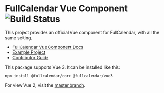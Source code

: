 
# FullCalendar Vue Component [![Build Status](https://travis-ci.com/fullcalendar/fullcalendar-vue.svg?branch=master)](https://travis-ci.com/fullcalendar/fullcalendar-vue)

This project provides an official Vue component for FullCalendar, with all the same setting.

- [FullCalendar Vue Component Docs](https://fullcalendar.io/docs/vue)
- [Example Project](https://github.com/fullcalendar/fullcalendar-example-projects/tree/master/vue)
- [Contributor Guide](CONTRIBUTORS.md)

This package supports Vue 3. It can be installed like this:

```
npm install @fullcalendar/core @fullcalendar/vue3
```

For view Vue 2, visit the [master branch](https://github.com/fullcalendar/fullcalendar-vue).
